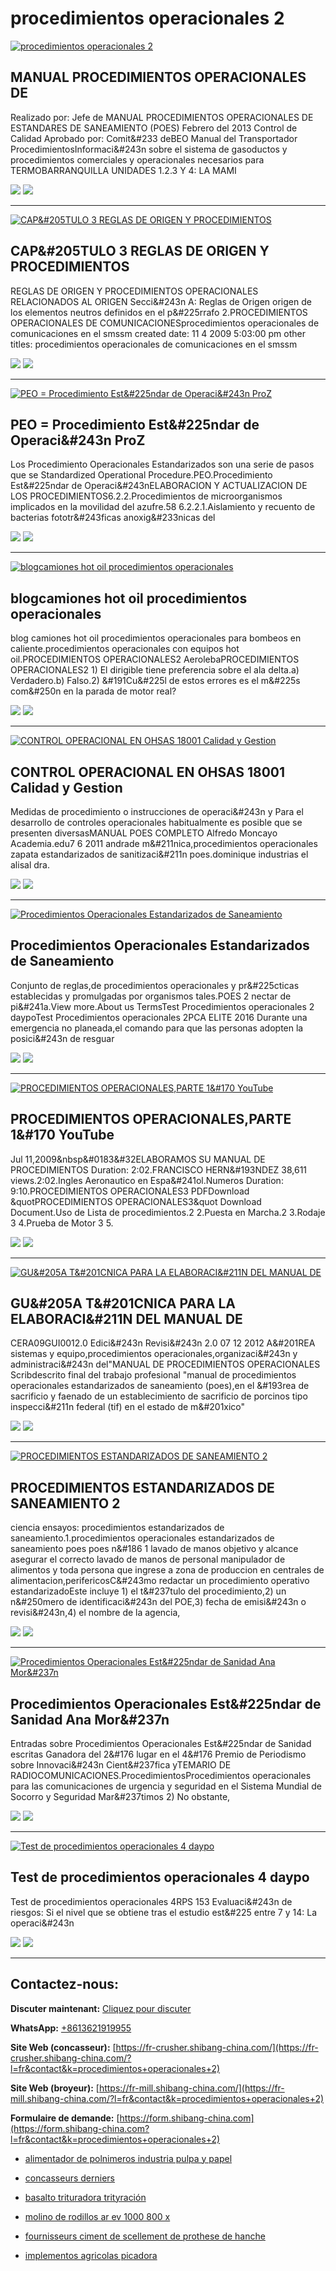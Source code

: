 # procedimientos operacionales 2

<a href="https://swt.shibang-china.com/?l=fr&img&k=procedimientos+operacionales+2" target="_blank">![procedimientos operacionales 2](http://static.shibang-china.com/all-800x300/413.jpg)</a>

## MANUAL PROCEDIMIENTOS OPERACIONALES DE
Realizado por: Jefe de MANUAL PROCEDIMIENTOS OPERACIONALES DE ESTANDARES DE SANEAMIENTO (POES) Febrero del 2013 Control de Calidad Aprobado por: Comit&#233 deBEO Manual del Transportador ProcedimientosInformaci&#243n sobre el sistema de gasoductos y procedimientos comerciales y operacionales necesarios para TERMOBARRANQUILLA UNIDADES 1.2.3 Y 4: LA MAMI


<a href="https://whatsapp.shibangsoft.com/WhatsApp.php" target="_blank" title="WhatsApp">![](http://static.shibang-china.com/icon/whatsapp.png)</a> <a href="https://swt.shibang-china.com/?l=fr&icon&k=procedimientos+operacionales+2" target="_blank">![](http://static.shibang-china.com/icon/chat-fr.png)</a>

---

<a href="https://swt.shibang-china.com/?l=fr&img&k=procedimientos+operacionales+2" target="_blank">![CAP&#205TULO 3 REGLAS DE ORIGEN Y PROCEDIMIENTOS](http://static.shibang-china.com/all-800x300/44.jpg)</a>

## CAP&#205TULO 3 REGLAS DE ORIGEN Y PROCEDIMIENTOS
REGLAS DE ORIGEN Y PROCEDIMIENTOS OPERACIONALES RELACIONADOS AL ORIGEN Secci&#243n A: Reglas de Origen origen de los elementos neutros definidos en el p&#225rrafo 2.PROCEDIMIENTOS OPERACIONALES DE COMUNICACIONESprocedimientos operacionales de comunicaciones en el smssm created date: 11 4 2009 5:03:00 pm other titles: procedimientos operacionales de comunicaciones en el smssm


<a href="https://whatsapp.shibangsoft.com/WhatsApp.php" target="_blank" title="WhatsApp">![](http://static.shibang-china.com/icon/whatsapp.png)</a> <a href="https://swt.shibang-china.com/?l=fr&icon&k=procedimientos+operacionales+2" target="_blank">![](http://static.shibang-china.com/icon/chat-fr.png)</a>

---

<a href="https://swt.shibang-china.com/?l=fr&img&k=procedimientos+operacionales+2" target="_blank">![PEO = Procedimiento Est&#225ndar de Operaci&#243n ProZ](http://static.shibang-china.com/all-800x300/1320.jpg)</a>

## PEO = Procedimiento Est&#225ndar de Operaci&#243n ProZ
Los Procedimiento Operacionales Estandarizados son una serie de pasos que se Standardized Operational Procedure.PEO.Procedimiento Est&#225ndar de Operaci&#243nELABORACION Y ACTUALIZACION DE LOS PROCEDIMIENTOS6.2.2.Procedimientos de microorganismos implicados en la movilidad del azufre.58 6.2.2.1.Aislamiento y recuento de bacterias fototr&#243ficas anoxig&#233nicas del


<a href="https://whatsapp.shibangsoft.com/WhatsApp.php" target="_blank" title="WhatsApp">![](http://static.shibang-china.com/icon/whatsapp.png)</a> <a href="https://swt.shibang-china.com/?l=fr&icon&k=procedimientos+operacionales+2" target="_blank">![](http://static.shibang-china.com/icon/chat-fr.png)</a>

---

<a href="https://swt.shibang-china.com/?l=fr&img&k=procedimientos+operacionales+2" target="_blank">![blogcamiones hot oil procedimientos operacionales](http://static.shibang-china.com/all-800x300/1409.jpg)</a>

## blogcamiones hot oil procedimientos operacionales
blog camiones hot oil procedimientos operacionales para bombeos en caliente.procedimientos operacionales con equipos hot oil.PROCEDIMIENTOS OPERACIONALES2 AerolebaPROCEDIMIENTOS OPERACIONALES2 1) El dirigible tiene preferencia sobre el ala delta.a) Verdadero.b) Falso.2) &#191Cu&#225l de estos errores es el m&#225s com&#250n en la parada de motor real?


<a href="https://whatsapp.shibangsoft.com/WhatsApp.php" target="_blank" title="WhatsApp">![](http://static.shibang-china.com/icon/whatsapp.png)</a> <a href="https://swt.shibang-china.com/?l=fr&icon&k=procedimientos+operacionales+2" target="_blank">![](http://static.shibang-china.com/icon/chat-fr.png)</a>

---

<a href="https://swt.shibang-china.com/?l=fr&img&k=procedimientos+operacionales+2" target="_blank">![CONTROL OPERACIONAL EN OHSAS 18001 Calidad y Gestion](http://static.shibang-china.com/all-800x300/667.jpg)</a>

## CONTROL OPERACIONAL EN OHSAS 18001 Calidad y Gestion
Medidas de procedimiento o instrucciones de operaci&#243n y Para el desarrollo de controles operacionales habitualmente es posible que se presenten diversasMANUAL POES COMPLETO Alfredo Moncayo Academia.edu7 6 2011 andrade m&#211nica,procedimientos operacionales zapata estandarizados de sanitizaci&#211n poes.dominique industrias el alisal dra.


<a href="https://whatsapp.shibangsoft.com/WhatsApp.php" target="_blank" title="WhatsApp">![](http://static.shibang-china.com/icon/whatsapp.png)</a> <a href="https://swt.shibang-china.com/?l=fr&icon&k=procedimientos+operacionales+2" target="_blank">![](http://static.shibang-china.com/icon/chat-fr.png)</a>

---

<a href="https://swt.shibang-china.com/?l=fr&img&k=procedimientos+operacionales+2" target="_blank">![Procedimientos Operacionales Estandarizados de Saneamiento](http://static.shibang-china.com/all-800x300/428.jpg)</a>

## Procedimientos Operacionales Estandarizados de Saneamiento
Conjunto de reglas,de procedimientos operacionales y pr&#225cticas establecidas y promulgadas por organismos tales.POES 2 nectar de pi&#241a.View more.About us TermsTest Procedimientos operacionales 2 daypoTest Procedimientos operacionales 2PCA ELITE 2016 Durante una emergencia no planeada,el comando para que las personas adopten la posici&#243n de resguar


<a href="https://whatsapp.shibangsoft.com/WhatsApp.php" target="_blank" title="WhatsApp">![](http://static.shibang-china.com/icon/whatsapp.png)</a> <a href="https://swt.shibang-china.com/?l=fr&icon&k=procedimientos+operacionales+2" target="_blank">![](http://static.shibang-china.com/icon/chat-fr.png)</a>

---

<a href="https://swt.shibang-china.com/?l=fr&img&k=procedimientos+operacionales+2" target="_blank">![PROCEDIMIENTOS OPERACIONALES,PARTE 1&#170 YouTube](http://static.shibang-china.com/all-800x300/1033.jpg)</a>

## PROCEDIMIENTOS OPERACIONALES,PARTE 1&#170 YouTube
Jul 11,2009&nbsp&#0183&#32ELABORAMOS SU MANUAL DE PROCEDIMIENTOS Duration: 2:02.FRANCISCO HERN&#193NDEZ 38,611 views.2:02.Ingles Aeronautico en Espa&#241ol.Numeros Duration: 9:10.PROCEDIMIENTOS OPERACIONALES3 PDFDownload &quotPROCEDIMIENTOS OPERACIONALES3&quot Download Document.Uso de Lista de procedimientos.2 2.Puesta en Marcha.2 3.Rodaje 3 4.Prueba de Motor 3 5.


<a href="https://whatsapp.shibangsoft.com/WhatsApp.php" target="_blank" title="WhatsApp">![](http://static.shibang-china.com/icon/whatsapp.png)</a> <a href="https://swt.shibang-china.com/?l=fr&icon&k=procedimientos+operacionales+2" target="_blank">![](http://static.shibang-china.com/icon/chat-fr.png)</a>

---

<a href="https://swt.shibang-china.com/?l=fr&img&k=procedimientos+operacionales+2" target="_blank">![GU&#205A T&#201CNICA PARA LA ELABORACI&#211N DEL MANUAL DE](http://static.shibang-china.com/all-800x300/1028.jpg)</a>

## GU&#205A T&#201CNICA PARA LA ELABORACI&#211N DEL MANUAL DE
CERA09GUI0012.0 Edici&#243n Revisi&#243n 2.0 07 12 2012 A&#201REA sistemas y equipo,procedimientos operacionales,organizaci&#243n y administraci&#243n del"MANUAL DE PROCEDIMIENTOS OPERACIONALES Scribdescrito final del trabajo profesional "manual de procedimientos operacionales estandarizados de saneamiento (poes),en el &#193rea de sacrificio y faenado de un establecimiento de sacrificio de porcinos tipo inspecci&#211n federal (tif) en el estado de m&#201xico"


<a href="https://whatsapp.shibangsoft.com/WhatsApp.php" target="_blank" title="WhatsApp">![](http://static.shibang-china.com/icon/whatsapp.png)</a> <a href="https://swt.shibang-china.com/?l=fr&icon&k=procedimientos+operacionales+2" target="_blank">![](http://static.shibang-china.com/icon/chat-fr.png)</a>

---

<a href="https://swt.shibang-china.com/?l=fr&img&k=procedimientos+operacionales+2" target="_blank">![PROCEDIMIENTOS ESTANDARIZADOS DE SANEAMIENTO 2](http://static.shibang-china.com/all-800x300/1242.jpg)</a>

## PROCEDIMIENTOS ESTANDARIZADOS DE SANEAMIENTO 2
ciencia ensayos: procedimientos estandarizados de saneamiento.1.procedimientos operacionales estandarizados de saneamiento poes poes n&#186 1 lavado de manos objetivo y alcance asegurar el correcto lavado de manos de personal manipulador de alimentos y toda persona que ingrese a zona de produccion en centrales de alimentacion,perifericosC&#243mo redactar un procedimiento operativo estandarizadoEste incluye 1) el t&#237tulo del procedimiento,2) un n&#250mero de identificaci&#243n del POE,3) fecha de emisi&#243n o revisi&#243n,4) el nombre de la agencia,


<a href="https://whatsapp.shibangsoft.com/WhatsApp.php" target="_blank" title="WhatsApp">![](http://static.shibang-china.com/icon/whatsapp.png)</a> <a href="https://swt.shibang-china.com/?l=fr&icon&k=procedimientos+operacionales+2" target="_blank">![](http://static.shibang-china.com/icon/chat-fr.png)</a>

---

<a href="https://swt.shibang-china.com/?l=fr&img&k=procedimientos+operacionales+2" target="_blank">![Procedimientos Operacionales Est&#225ndar de Sanidad Ana Mor&#237n](http://static.shibang-china.com/all-800x300/667.jpg)</a>

## Procedimientos Operacionales Est&#225ndar de Sanidad Ana Mor&#237n
Entradas sobre Procedimientos Operacionales Est&#225ndar de Sanidad escritas Ganadora del 2&#176 lugar en el 4&#176 Premio de Periodismo sobre Innovaci&#243n Cient&#237fica yTEMARIO DE RADIOCOMUNICACIONES.ProcedimientosProcedimientos operacionales para las comunicaciones de urgencia y seguridad en el Sistema Mundial de Socorro y Seguridad Mar&#237timos 2) No obstante,


<a href="https://whatsapp.shibangsoft.com/WhatsApp.php" target="_blank" title="WhatsApp">![](http://static.shibang-china.com/icon/whatsapp.png)</a> <a href="https://swt.shibang-china.com/?l=fr&icon&k=procedimientos+operacionales+2" target="_blank">![](http://static.shibang-china.com/icon/chat-fr.png)</a>

---

<a href="https://swt.shibang-china.com/?l=fr&img&k=procedimientos+operacionales+2" target="_blank">![Test de procedimientos operacionales 4 daypo](http://static.shibang-china.com/all-800x300/726.jpg)</a>

## Test de procedimientos operacionales 4 daypo
Test de procedimientos operacionales 4RPS 153 Evaluaci&#243n de riesgos: Si el nivel que se obtiene tras el estudio est&#225 entre 7 y 14: La operaci&#243n

<a href="https://whatsapp.shibangsoft.com/WhatsApp.php" target="_blank" title="WhatsApp">![](http://static.shibang-china.com/icon/whatsapp.png)</a> <a href="https://swt.shibang-china.com/?l=fr&icon&k=procedimientos+operacionales+2" target="_blank">![](http://static.shibang-china.com/icon/chat-fr.png)</a>

---
## Contactez-nous:

**Discuter maintenant:** [Cliquez pour discuter](https://swt.shibang-china.com?l=fr&contact&k=procedimientos+operacionales+2)

**WhatsApp:**  [+8613621919955](https://whatsapp.shibangsoft.com/WhatsApp.php)

**Site Web (concasseur):** [https://fr-crusher.shibang-china.com/](https://fr-crusher.shibang-china.com/?l=fr&contact&k=procedimientos+operacionales+2)

**Site Web (broyeur):** [https://fr-mill.shibang-china.com/](https://fr-mill.shibang-china.com/?l=fr&contact&k=procedimientos+operacionales+2)

**Formulaire de demande:** [https://form.shibang-china.com](https://form.shibang-china.com?l=fr&contact&k=procedimientos+operacionales+2)

* [alimentador de polnimeros industria pulpa y papel](../62/alimentador%20de%20polnimeros%20industria%20pulpa%20y%20papel.md)

* [concasseurs derniers](../65/concasseurs%20derniers.md)

* [basalto trituradora trityración](../62/basalto%20trituradora%20trityraci%C3%B3n.md)

* [molino de rodillos ar ev 1000 800 x](../62/molino%20de%20rodillos%20ar%20ev%201000%20800%20x.md)

* [fournisseurs ciment de scellement de prothese de hanche](../65/fournisseurs%20ciment%20de%20scellement%20de%20prothese%20de%20hanche.md)

* [implementos agricolas picadora](../63/implementos%20agricolas%20picadora.md)